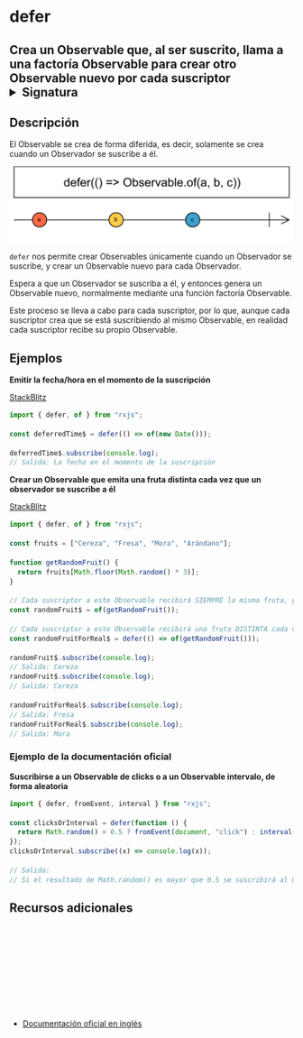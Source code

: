 # defer

<h2 class="subtitle"> Crea un Observable que, al ser suscrito, llama a una factoría Observable para crear otro Observable nuevo por cada suscriptor

<div class="fading-line"></div>

<details> 
<summary>Signatura</summary>

### Firma

`defer<R extends ObservableInput<any> | void>(observableFactory: () => R): Observable<ObservedValueOf<R>>`

### Parámetros

<table>
<tr><td>observableFactory</td><td>La función de factoría Observable que se invoca cada vez que un Observador se suscribe al Observable fuente.
Puede retornar una Promesa, que se convertirá en Observable sobre la marcha.</td></tr>
</table>

### Retorna

`Observable<ObservedValueOf<R>>`: Un Observable cuyos Observadores disparan la invocación de la función factoría Observable proporcionada al suscribirse.

</details>

## Descripción

El Observable se crea de forma diferida, es decir, solamente se crea cuando un Observador se suscribe a él.

<img class="marble-diagram" src="assets/images/marble-diagrams/creation/defer.png" alt="Diagrama de canicas de defer">

`defer` nos permite crear Observables únicamente cuando un Observador se suscribe, y crear un Observable nuevo para cada Observador.

Espera a que un Observador se suscriba a él, y entonces genera un Observable nuevo, normalmente mediante una función factoría Observable.

Este proceso se lleva a cabo para cada suscriptor, por lo que, aunque cada suscriptor crea que se está suscribiendo al mismo Observable, en realidad cada suscriptor recibe su propio Observable.

## Ejemplos

**Emitir la fecha/hora en el momento de la suscripción**

<a target="_blank" href="https://stackblitz.com/edit/docu-rxjs-defer?file=index.ts">StackBlitz</a>

```javascript
import { defer, of } from "rxjs";

const deferredTime$ = defer(() => of(new Date()));

deferredTime$.subscribe(console.log);
// Salida: La fecha en el momento de la suscripción
```

**Crear un Observable que emita una fruta distinta cada vez que un observador se suscribe a él**

<a target="_blank" href="https://stackblitz.com/edit/docu-rxjs-defer-2?file=index.ts">StackBlitz</a>

```javascript
import { defer, of } from "rxjs";

const fruits = ["Cereza", "Fresa", "Mora", "Arándano"];

function getRandomFruit() {
  return fruits[Math.floor(Math.random() * 3)];
}

// Cada suscriptor a este Observable recibirá SIEMPRE la misma fruta, ya que la función getRandomFruit se ejecuta solo una vez, en el momento en el que se crea el Observable
const randomFruit$ = of(getRandomFruit());

// Cada suscriptor a este Observable recibirá una fruta DISTINTA cada vez, ya que la función getRandomFruit se ejecuta cada vez que nos suscribimos
const randomFruitForReal$ = defer(() => of(getRandomFruit()));

randomFruit$.subscribe(console.log);
// Salida: Cereza
randomFruit$.subscribe(console.log);
// Salida: Cereza

randomFruitForReal$.subscribe(console.log);
// Salida: Fresa
randomFruitForReal$.subscribe(console.log);
// Salida: Mora
```

### Ejemplo de la documentación oficial

**Suscribirse a un Observable de clicks o a un Observable intervalo, de forma aleatoria**

```javascript
import { defer, fromEvent, interval } from "rxjs";

const clicksOrInterval = defer(function () {
  return Math.random() > 0.5 ? fromEvent(document, "click") : interval(1000);
});
clicksOrInterval.subscribe((x) => console.log(x));

// Salida:
// Si el resultado de Math.random() es mayor que 0.5 se suscribirá al Observable de clicks. Si el resultado es menor que 0.5 se suscribirá al Observable intervalo
```

<div class="page-footer">

## Recursos adicionales

<a target="_blank" href="https://github.com/ReactiveX/rxjs/blob/master/src/internal/observable/defer.ts">
<svg>
  <use xlink:href="/assets/icons/source.svg#source-code"></use>
</svg>
</a>
</div>

- <a target="_blank" href="https://rxjs.dev/api/index/function/defer">Documentación oficial en inglés</a>

